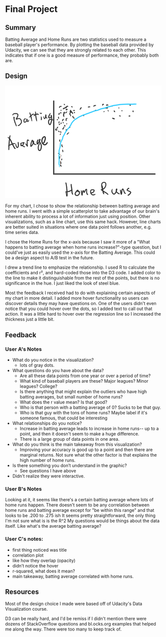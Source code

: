 # Final Project

## Summary

Batting Average and Home Runs are two statistics used to measure a baseball player's performance. By plotting the baseball data provided by Udacity, we can see that they are strongly related to each other. This indicates that if one is a good measure of performance, they probably both are.

## Design
![sketch](sketch.png)

For my chart, I chose to show the relationship between batting average and home runs. I went with a simple scatterplot to take advantage of our brain's inherent ability to process a lot of information just using position. Other visualizations, such as a line chart, use this same hack. However, line charts are better suited in situations where one data point follows another, e.g. time series data.

I chose the Home Runs for the x-axis because I saw it more of a "What happens to batting average when home runs increase?"-type question, but I could've just as easily used the x-axis for the Batting Average. This could be a design aspect to A/B test in the future.

I drew a trend line to emphasize the relationship. I used R to calculate the coefficients and r², and hard-coded those into the D3 code. I added color to the line to make it distinguishable from the rest of the points, but there is no significance in the hue. I just liked the look of steel blue.

Most the feedback I received had to do with explaining certain aspects of my chart in more detail. I added more hover functionality so users can discover details they may have questions on. One of the users didn't even notice that you could hover over the dots, so I added text to call out that action. It was a little hard to hover over the regression line so I increased the thickness just a little bit.

## Feedback

### User A's Notes

- What do you notice in the visualization?
  - lots of gray dots. 
- What questions do you have about the data?
  - Are all these data points from one year or over a period of time?
  - What kind of baseball players are these? Major leagues? Minor leagues? College? 
  - Is there anything that might explain the outliers who have high batting averages, but small number of home runs?
  - What does the r value mean? Is that good? 
  - Who is that person with a batting average of 0? Sucks to be that guy.
  - Who is that guy with the tons of home runs? Maybe label if it's someone famous, that could be interesting
- What relationships do you notice?
  - Increase in batting average leads to increase in home runs-- up to a point, and then it doesn't seem to make a huge difference. 
  - There is a large group of data points in one area. 
- What do you think is the main takeaway from this visualization?
  - Improving your accuracy is good up to a point and then there are marginal returns. Not sure what the other factor is that explains the high number of home runs.
- Is there something you don’t understand in the graphic?
  - See questions I have above
- Didn't realize they were interactive.

### User B's Notes

Looking at it, it seems like there's a certain batting average where lots of home runs happen. There doesn't seem to be any correlation between home runs and batting average except for "be within this range" and that looks to be .200 to .275 ish
It seems pretty straightforward, the only thing I'm not sure what is is the R^2
My questions would be things about the data itself. Like what's the average batting average? 

### User C's notes:

- first thing noticed was title
- correlation plot
- like how they overlap (opacity)
- didn’t notice the hover
- r-squared, what does it mean?
- main takeaway, batting average correlated with home runs.

## Resources

Most of the design choice I made were based off of Udacity's Data Visualization course.

D3 can be really hard, and I'd be remiss if I didn't mention there were dozens of StackOverflow questions and bl.ocks.org examples that helped me along the way. There were too many to keep track of.